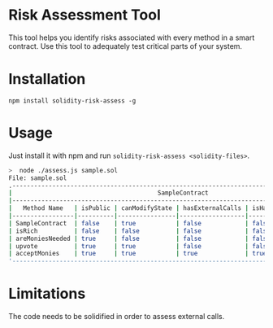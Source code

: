# Risk Assessment Tool

This tool helps you identify risks associated with every method in a smart contract.
Use this tool to adequately test critical parts of your system.

# Installation

`npm install solidity-risk-assess -g`

# Usage

Just install it with npm and run
`solidity-risk-assess <solidity-files>`.

```bash
>  node ./assess.js sample.sol
File: sample.sol
.----------------------------------------------------------------------------------------------.
|                                        SampleContract                                        |
|----------------------------------------------------------------------------------------------|
|   Method Name   | isPublic | canModifyState | hasExternalCalls | isHandlingAssets |   Risk   |
|-----------------|----------|----------------|------------------|------------------|----------|
| SampleContract  | false    | true           | false            | false            | Safe     |
| isRich          | false    | false          | false            | false            | Safe     |
| areMoniesNeeded | true     | false          | false            | false            | Safe     |
| upvote          | true     | true           | false            | false            | Medium   |
| acceptMonies    | true     | true           | true             | true             | Critical |
'----------------------------------------------------------------------------------------------'
```

# Limitations

The code needs to be solidified in order to assess external calls.
